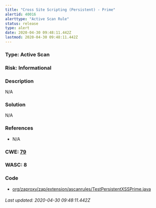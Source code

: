 ```yaml
---
title: "Cross Site Scripting (Persistent) - Prime"
alertid: 40016
alerttype: "Active Scan Rule"
status: release
type: alert
date: 2020-04-30 09:48:11.442Z
lastmod: 2020-04-30 09:48:11.442Z
---
```

### Type: Active Scan

### Risk: Informational

### Description

N/A

### Solution

N/A

### References

* N/A

### CWE: [79](https://cwe.mitre.org/data/definitions/79.html)

### WASC:  8

### Code

 * [org/zaproxy/zap/extension/ascanrules/TestPersistentXSSPrime.java](https://github.com/zaproxy/zap-extensions/blob/master/addOns/ascanrules/src/main/java/org/zaproxy/zap/extension/ascanrules/TestPersistentXSSPrime.java)

###### Last updated: 2020-04-30 09:48:11.442Z
